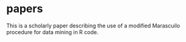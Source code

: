 # papers
This is a scholarly paper describing the use of a modified Marascuilo procedure for data mining in R code.

